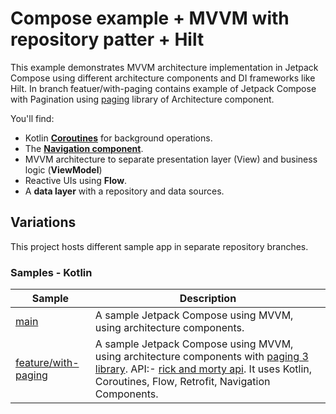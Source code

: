 # Compose example + MVVM with repository patter + Hilt

This example demonstrates MVVM architecture implementation in Jetpack Compose using different architecture components and DI frameworks like Hilt. In branch featuer/with-paging contains example of Jetpack Compose with Pagination using [paging](https://developer.android.com/topic/libraries/architecture/paging/v3-overview) library of Architecture component.

You'll find:
*   Kotlin **[Coroutines](https://kotlinlang.org/docs/reference/coroutines-overview.html)** for background operations.
*   The **[Navigation component](https://developer.android.com/guide/navigation/navigation-getting-started)**.
*   MVVM architecture to separate presentation layer (View) and business logic (**ViewModel**)
*   Reactive UIs using **Flow**.
*   A **data layer** with a repository and data sources.

## Variations

This project hosts different sample app in separate repository branches.

### Samples - Kotlin
| Sample                                                                                             | Description                                                                                                                                                                                                                                                                                             |
|----------------------------------------------------------------------------------------------------|---------------------------------------------------------------------------------------------------------------------------------------------------------------------------------------------------------------------------------------------------------------------------------------------------------|
| [main](https://github.com/Pravin-Divraniya/Android-Compose-App/tree/main)                         | A sample Jetpack Compose using MVVM, using architecture components.                                                                                                                                                                                                                                     |
| [feature/with-paging](https://github.com/Pravin-Divraniya/Android-Compose-App/tree/feature/with-paging) | A sample Jetpack Compose using MVVM, using architecture components with [paging 3 library](https://developer.android.com/topic/libraries/architecture/paging/v3-overview). API:- [rick and morty api](https://rickandmortyapi.com/). It uses Kotlin, Coroutines, Flow, Retrofit, Navigation Components. |